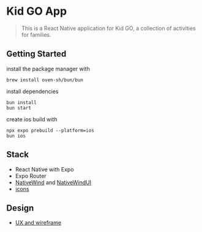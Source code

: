 # Kid GO App

> This is a React Native application for Kid GO, a collection of activities for families.

## Getting Started

install the package manager with

```console
brew install oven-sh/bun/bun
```

install dependencies

```console
bun install
bun start
```

create ios build with

```console
npx expo prebuild --platform=ios
bun ios
```

## Stack

- React Native with Expo
- Expo Router
- [NativeWind](https://www.nativewind.dev/) and [NativeWindUI](https://nativewindui.com/component/button)
- [icons](https://github.com/roninoss/icons)

## Design

- [UX and wireframe](https://excalidraw.com/#json=lkGItA5_efXmwOf_muWk6,tQ5Zbm8U50CapfkbTCNgOw)

